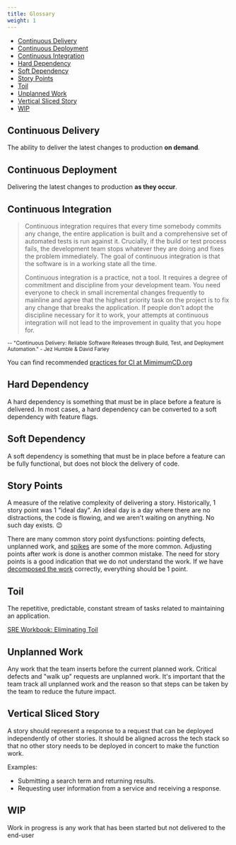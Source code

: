 ```yaml
---
title: Glossary
weight: 1
---
```


- [Continuous Delivery](#continuous-delivery)
- [Continuous Deployment](#continuous-deployment)
- [Continuous Integration](#continuous-integration)
- [Hard Dependency](#hard-dependency)
- [Soft Dependency](#soft-dependency)
- [Story Points](#story-points)
- [Toil](#toil)
- [Unplanned Work](#unplanned-work)
- [Vertical Sliced Story](#vertical-sliced-story)
- [WIP](#wip)

## Continuous Delivery

The ability to deliver the latest changes to production **on demand**.

## Continuous Deployment

Delivering the latest changes to production **as they occur**.

## Continuous Integration

> Continuous integration requires that every time somebody commits any change, the entire application is built and a comprehensive
> set of automated tests is run against it. Crucially, if the build or test process fails, the development team stops whatever they
> are doing and fixes the problem immediately. The goal of continuous integration is that the software is in a working state all the
> time.
>
> Continuous integration is a practice, not a tool. It requires a degree of commitment and discipline from your development team.
> You need everyone to check in small incremental changes frequently to mainline and agree that the highest priority task on the
> project is to fix any change that breaks the application. If people don't adopt the discipline necessary for it to work, your
> attempts at continuous integration will not lead to the improvement in quality that you hope for.

<small>-- "Continuous Delivery: Reliable Software Releases through Build, Test, and Deployment
Automation." - Jez Humble & David Farley</small>

You can find recommended [practices for CI at MimimumCD.org](https://minimumcd.org/minimumcd/ci/)

## Hard Dependency

A hard dependency is something that must be in place before a feature is
delivered. In most cases, a hard dependency can be converted to a soft dependency with feature flags.

## Soft Dependency

A soft dependency is something that must be in place before a feature can be fully functional, but does not block the
delivery of code.

## Story Points

A measure of the relative complexity of delivering a story. Historically, 1 story point was 1 "ideal
day". An ideal day is a day where there are no distractions, the code is flowing, and we aren't waiting on anything. No
such day exists. :wink:

There are many common story point dysfunctions: pointing defects, unplanned work, and [spikes](/docs/work-decomposition/spikes) are some of the more
common. Adjusting points after work is done is another common mistake. The need for story points is a good indication
that we do not understand the work. If we have [decomposed the work](/docs/work-decomposition/behavior-driven-development) correctly, everything should be 1 point.

## Toil

The repetitive, predictable, constant stream of tasks related to
maintaining an application.

[SRE Workbook: Eliminating Toil](https://landing.google.com/sre/workbook/chapters/eliminating-toil/)

## Unplanned Work

Any work that the team inserts before the current planned work. Critical defects and "walk up" requests are unplanned
work. It's important that the team track all unplanned work and the reason so that steps can be taken by the team to
reduce the future impact.

## Vertical Sliced Story

A story should represent a response to a request that can be deployed
independently of other stories. It should be aligned across the tech stack so
that no other story needs to be deployed in concert to make the function work.

Examples:

- Submitting a search term and returning results.
- Requesting user information from a service and receiving a response.

## WIP

Work in progress is any work that has been started but not delivered to the end-user
